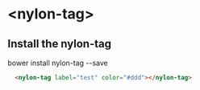 # \<nylon-tag\>

## Install the nylon-tag

bower install nylon-tag --save

<!---
```
<custom-element-demo>
  <template>
    <script src="../webcomponentsjs/webcomponents-loader.js"></script>

    <link rel="import" href="../iron-demo-helpers/demo-pages-shared-styles.html">
    <link rel="import" href="../iron-demo-helpers/demo-snippet.html">
    
    <link rel="import" href="nylon-tag.html">
  </template>
</custom-element-demo>
```
-->
```html
  <nylon-tag label="test" color="#ddd"></nylon-tag>
```
